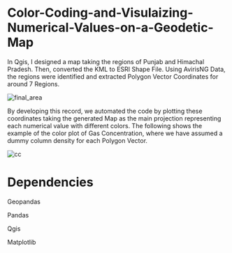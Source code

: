 # Color-Coding-and-Visulaizing-Numerical-Values-on-a-Geodetic-Map

In Qgis, I designed a map taking the regions of Punjab and Himachal Pradesh. Then, converted the KML to ESRI Shape File. Using AvirisNG Data, the regions were identified and extracted Polygon Vector Coordinates for around 7 Regions.

![final_area](https://github.com/pranava1709/Color-Coding-Numerical-Values-on-a-Geodetic-Map/assets/60814171/3ac90a04-e3aa-4f7d-81a9-7d14dd734f5a)

By developing this record, we automated the code by plotting these coordinates taking the generated Map as the main projection representing each numerical value with different colors. The following shows the example of the color plot of Gas Concentration, where we have assumed a dummy column density for each Polygon Vector.


![cc](https://github.com/pranava1709/Color-Coding-Numerical-Values-on-a-Geodetic-Map/assets/60814171/2109ebf3-17a4-4a59-bb0b-b53d1a04bbb7)

# Dependencies

Geopandas

Pandas

Qgis

Matplotlib
